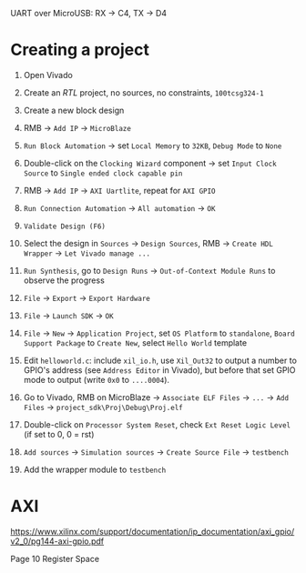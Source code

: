 UART over MicroUSB:
RX -> C4, TX -> D4

# Creating a project

1. Open Vivado
2. Create an _RTL_ project, no sources, no constraints, `100tcsg324-1`
3. Create a new block design
4. RMB -> `Add IP` -> `MicroBlaze`
5. `Run Block Automation` -> set `Local Memory` to `32KB`, `Debug Mode` to `None`
6. Double-click on the `Clocking Wizard` component -> set `Input Clock Source` to `Single ended clock capable pin`
7. RMB -> `Add IP` -> `AXI Uartlite`, repeat for `AXI GPIO`
8. `Run Connection Automation` -> `All automation` -> `OK`
9. `Validate Design (F6)`
10. Select the design in `Sources` -> `Design Sources`, RMB -> `Create HDL Wrapper` -> `Let Vivado manage ...`
12. `Run Synthesis`, go to `Design Runs` -> `Out-of-Context Module Runs` to observe the progress
13. `File` -> `Export` -> `Export Hardware`
14. `File` -> `Launch SDK` -> `OK`

1. `File` -> `New` -> `Application Project`, set `OS Platform` to `standalone`, `Board Support Package` to `Create New`, select `Hello World` template
2. Edit `helloworld.c`: include `xil_io.h`, use `Xil_Out32` to output a number to GPIO's address (see `Address Editor` in Vivado), but before that set GPIO mode to output (write `0x0` to `....0004`).
3. Go to Vivado, RMB on MicroBlaze -> `Associate ELF Files` -> `...` -> `Add Files` -> `project_sdk\Proj\Debug\Proj.elf`
4. Double-click on `Processor System Reset`, check `Ext Reset Logic Level` (if set to 0, 0 = rst)
5. `Add sources` -> `Simulation sources` ->  `Create Source File` -> `testbench`
6. Add the wrapper module to `testbench`

# AXI

https://www.xilinx.com/support/documentation/ip_documentation/axi_gpio/v2_0/pg144-axi-gpio.pdf

Page 10 Register Space
